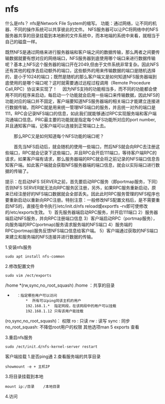 # nfs
什么是nfs？
nfs是Network File System的缩写。
功能：通过网络，让不同的机器、不同的操作系统可以共享彼此的文件。
NFS服务器可以让PC将网络中的NFS服务器共享的目录挂载到本地断的文件系统中，而本地端的系统中来看，就相当于自己的磁盘一样。

既然NFS是通过网络来进行服务器端和客户端之间的数据传输，那么两者之间要传输数据就要有想对应的网络端口，NFS服务器到底使用哪个端口来进行数据传输呢？基本上NFS这个服务器的端口开在2049,但由于文件系统非常复杂。因此NFS还有其他的程序去启动额外的端口，这些额外的用来传输数据的端口是随机选择的，是小于1024的端口；既然是随机的那么客户端又是如何知道NFS服务器端到底使用的是哪个端口呢？这时就需要通过远程过程调用（Remote Procedure Call,RPC）协议来实现了！
　因为NFS支持的功能相当多，而不同的功能都会使用不同的程序来启动，每启动一个功能就会启用一些端口来传输数据，因此NFS的功能对应的端口并不固定，客户端要知道NFS服务器端的相关端口才能建立连接进行数据传输，而RPC就是用来统一管理NFS端口的服务，并且统一对外的端口是111，RPC会记录NFS端口的信息，如此我们就能够通过RPC实现服务端和客户端沟通端口信息。PRC最主要的功能就是指定每个NFS功能所对应的port number,并且通知客户端，记客户端可以连接到正常端口上去。

　　那么RPC又是如何知道每个NFS功能的端口呢？

　　首先当NFS启动后，就会随机的使用一些端口，然后NFS就会向RPC去注册这些端口，RPC就会记录下这些端口，并且RPC会开启111端口，等待客户端RPC的请求，如果客户端有请求，那么服务器端的RPC就会将之前记录的NFS端口信息告知客户端。如此客户端就会获取NFS服务器端的端口信息，就会以实际端口进行数据的传输了。

提示：在启动NFS SERVER之前，首先要启动RPC服务（即portmap服务，下同）否则NFS SERVER就无法向RPC服务区注册，另外，如果RPC服务重新启动，原来已经注册好的NFS端口数据就会全部丢失。因此此时RPC服务管理的NFS程序也要重新启动以重新向RPC注册。特别注意：一般修改NFS配置文档后，是不需要重启NFS的，直接在命令执行/etc/init.d/nfs  reload或exportfs –rv即可使修改的/etc/exports生效。
1）首先服务器端启动RPC服务，并开启111端口
2）服务器端启动NFS服务，并向RPC注册端口信息
3）客户端启动RPC（portmap服务），向服务端的RPC(portmap)服务请求服务端的NFS端口
4）服务端的RPC(portmap)服务反馈NFS端口信息给客户端。
5）客户端通过获取的NFS端口来建立和服务端的NFS连接并进行数据的传输。


1.安装nfs服务
```
sudo apt install nfs-common
```
2.修改配置文件
```
sudo vim /ect/exports
```
/home *(rw,sync,no_root_squash)
/home   ：共享的目录
*       ：指定哪些用户可以访问
            *  所有可以ping同该主机的用户
            192.168.1.*  指定网段，在该网段中的用户可以挂载
            192.168.1.12 只有该用户能挂载
(ro,sync,no_root_squash)：  权限
        ro : 只读
        rw : 读写
        sync :  同步
        no_root_squash: 不降低root用户的权限
    其他选项man 5 exports 查看

3.重启nfs服务
```
sudo /ect/init.d/nfs-kernel-server restart
```

客户端挂载
1.是否ping通
2.查看服务端的共享目录
```
showmount -e + 主机IP
```
3.将目录挂载到本地
```
mount ip:/目录    /本地目录
```
4.访问

